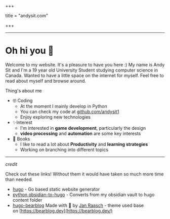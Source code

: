 +++

title = "andysit.com"

+++

---
# Oh hi you 👋

Welcome to my website. It's a pleasure to have you here :) My name is Andy Sit and I'm a 19 year old University Student studying computer science in Canada. Wanted to have a little space on the internet for myself. Feel free to read about myself and browse around.

Thing's about me
- 🤓 Coding
    - At the moment I mainly develop in Python
    - You can check my code at [github.com/andysit1](https://github.com/andysit1) 
    - Enjoy exploring new technologies
- ✨Interest
    - I'm interested in **game development**, particularly the design
    - **video processing** and **automation** are some key interests
- 📖 Books
    - I like to read a lot about **Productivity** and **learning strategies**
    - Working on branching into different topics

___
*credit*

Check out these links! Without them it would have taken so much more time than needed.
- [hugo](https://gohugo.io/) - Go based static website generator
- [python obsidian-to-hugo](https://github.com/devidw/obsidian-to-hugo)  - Converts from my obsidian vault to hugo content folder
- [hugo-bearblog](https://github.com/janraasch/hugo-bearblog/) Made with 💟 by [Jan Raasch](https://www.janraasch.com/) - theme used base on [https://bearblog.dev](https://bearblog.dev/)